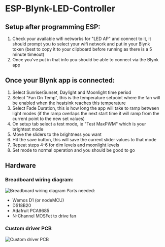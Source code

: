 # ESP-Blynk-LED-Controller

## Setup after programming ESP:

1. Check your available wifi networks for "LED AP" and connect to it, it should prompt you to select your wifi network and put in your Blynk token (best to copy it to your clipboard before running as there is a 5 minute timeout)
2. Once you've put in that info you should be able to connect via the Blynk app

## Once your Blynk app is connected:

1. Select Sunrise/Sunset, Daylight and Moonlight time period
2. Select "Fan On Temp", this is the temperature setpoint where the fan will be enabled when the heatsink reaches this temperature
3. Select Fade Duration, this is how long the app will take to ramp between light modes (if the ramp overlaps the next start time it will ramp from the current point to the new set values)
4. On setup tab select a test mode, ie "Test MaxPWM" which is your brightest mode
5. Move the sliders to the brightness you want
6. Hit the save button, this will save the current slider values to that mode
7. Repeat steps 4-6 for dim levels and moonlight levels
8. Set mode to normal operation and you should be good to go

## Hardware

### Breadboard wiring diagram:
![Breadboard wiring diagram](https://i.imgur.com/4xU6HxX.png)
Parts needed:
- Wemos D1 (or nodeMCU)
- DS18B20
- Adafruit PCA9685
- N-Channel MOSFet to drive fan

### Custom driver PCB
![Custom driver PCB](https://i.imgur.com/vgvPy1l.png)
